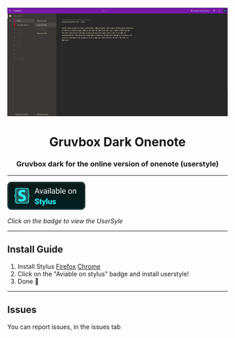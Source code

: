 <p align="center">
  <img src="https://github.com/CroissantDuNord/onenote-gruvbox/blob/main/media/Screenshot_20230108_225104.png?raw=true" alt="Logo">
</p>
<h1 align="center">Gruvbox Dark Onenote</h1>
<h3 align="center">Gruvbox dark for the online version of onenote (userstyle)</h3>
</p>
 
 ---
 
[<img src="https://raw.githubusercontent.com/CroissantDuNord/onenote-gruvbox/main/media/Group%208.svg?token=GHSAT0AAAAAAB4442ET2IYNRFN2AUJATV3GY53IOGQ" width="180">](https://raw.githubusercontent.com/CroissantDuNord/discord-adblock/main/adblock.css)

*Click on the badge to view the UserSyle*

---


## Install Guide

1. Install Stylus [Firefox](https://addons.mozilla.org/fr/firefox/addon/styl-us/) [Chrome](https://chrome.google.com/webstore/detail/stylus/clngdbkpkpeebahjckkjfobafhncgmne?hl=en)
2. Click on the "Aviable on stylus" badge and install userstyle! 
3. Done 🎉


****

## Issues

You can report issues, in the issues tab

